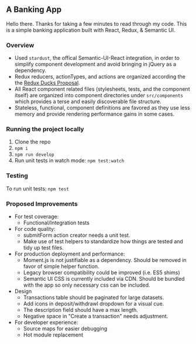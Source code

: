 ## A Banking App
Hello there. Thanks for taking a few minutes to read through my code. This is a simple banking application built with React, Redux, & Semantic UI.

### Overview
- Used `stardust`, the offical Semantic-UI-React integration, in order to simplify component development and avoid bringing in jQuery as a dependency.
- Redux reducers, actionTypes, and actions are organized according the the [Redux Ducks Proposal](https://github.com/erikras/ducks-modular-redux).
- All React component related files (stylesheets, tests, and the component itself) are organized into component directories under `src/components` which provides a terse and easily discoverable file structure.
- Stateless, functional, component definitions are favored as they use less memory and provide rendering performance gains in some cases.


### Running the project locally
1. Clone the repo
2. `npm i`
3. `npm run develop`
4. Run unit tests in watch mode: `npm test:watch`


### Testing
To run unit tests:
`npm test`

### Proposed Improvements
- For test coverage:
  - Functional/Integration tests
- For code quality:
  - submitForm action creator needs a unit test.
  - Make use of test helpers to standardize how things are tested and tidy up test files.
- For production deployment and performance:
  - Moment.js is not justifiable as a dependency. Should be removed in favor of simple helper function.
  - Legacy browser compatibility could be improved (i.e. ES5 shims)
  - Semantic UI CSS is currently included via CDN. Should be bundled with the app so only necessary css can be included. 
- Design
  - Transactions table should be paginated for large datasets.
  - Add icons in deposit/withdrawl dropdown for a visual cue.
  - The description field should have a max length.
  - Negative space in "Create a transaction" needs adjustment.
- For developer experience:
  - Source maps for easier debugging
  - Hot module replacement




